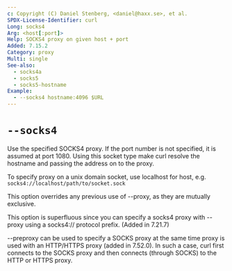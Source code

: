 ```yaml
---
c: Copyright (C) Daniel Stenberg, <daniel@haxx.se>, et al.
SPDX-License-Identifier: curl
Long: socks4
Arg: <host[:port]>
Help: SOCKS4 proxy on given host + port
Added: 7.15.2
Category: proxy
Multi: single
See-also:
  - socks4a
  - socks5
  - socks5-hostname
Example:
  - --socks4 hostname:4096 $URL
---
```


# `--socks4`

Use the specified SOCKS4 proxy. If the port number is not specified, it is
assumed at port 1080. Using this socket type make curl resolve the hostname
and passing the address on to the proxy.

To specify proxy on a unix domain socket, use localhost for host, e.g.
`socks4://localhost/path/to/socket.sock`

This option overrides any previous use of --proxy, as they are mutually
exclusive.

This option is superfluous since you can specify a socks4 proxy with --proxy
using a socks4:// protocol prefix. (Added in 7.21.7)

--preproxy can be used to specify a SOCKS proxy at the same time proxy is used
with an HTTP/HTTPS proxy (added in 7.52.0). In such a case, curl first
connects to the SOCKS proxy and then connects (through SOCKS) to the HTTP or
HTTPS proxy.
